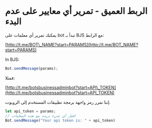 # الربط العميق - تمرير أي معايير على عدم البدء

يمكنك تمرير أي معلمات على bot تبدأ بـ BJS مع الرابط:

[http://t.me/BOT\_NAME?start=PARAMS](http://t.me/BOT_NAME?start=PARAMS)

In BJS:

```javascript
Bot.sendMessage(params);
```

فمثلا:

[http://t.me/botsbusinessadminbot?start=API\_TOKEN](http://t.me/botsbusinessadminbot?start=API_TOKEN)

إننا نمرر رمز واجهة برمجة تطبيقات المستخدم إلى الروبوت.

```javascript
let api_token = params;
// افعل أي شيء تريده مع هذه المعلمات
Bot.sendMessage("Your api token is: " + api_token)
```

